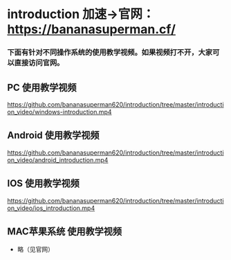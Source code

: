 # introduction 加速->官网：https://bananasuperman.cf/ 
### 下面有针对不同操作系统的使用教学视频。如果视频打不开，大家可以直接访问官网。
## PC 使用教学视频
https://github.com/bananasuperman620/introduction/tree/master/introduction_video/windows-introduction.mp4
## Android 使用教学视频
https://github.com/bananasuperman620/introduction/tree/master/introduction_video/android_introduction.mp4
## IOS 使用教学视频
https://github.com/bananasuperman620/introduction/tree/master/introduction_video/ios_introduction.mp4
## MAC苹果系统 使用教学视频
+ 略（见官网）
